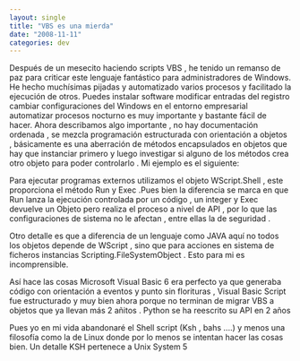 ```yaml
---
layout: single
title: "VBS es una mierda"
date: "2008-11-11"
categories: dev
---
```


Después de un mesecito haciendo scripts VBS , he tenido un remanso de paz para criticar este lenguaje fantástico para administradores de Windows. He hecho muchísimas pijadas y automatizado varios procesos y facilitado la ejecución de otros. Puedes instalar software modificar entradas del registro cambiar configuraciones del Windows en el entorno empresarial automatizar procesos nocturno es muy importante y bastante fácil de hacer. Ahora describamos algo importante , no hay documentación ordenada , se mezcla programación estructurada con orientación a objetos , básicamente es una aberración de métodos encapsulados en objetos que hay que instanciar primero y luego investigar si alguno de los métodos crea otro objeto para poder controlarlo . Mi ejemplo es el siguiente:

Para ejecutar programas externos utilizamos el objeto WScript.Shell , este proporciona el método Run y Exec .Pues bien la diferencia se marca en que Run lanza la ejecución controlada por un código , un integer y Exec devuelve un Objeto pero realiza el proceso a nivel de API , por lo que las configuraciones de sistema no le afectan , entre ellas la de seguridad .

Otro detalle es que a diferencia de un lenguaje como JAVA aquí no todos los objetos depende de WScript , sino que para acciones en sistema de ficheros instancias Scripting.FileSystemObject . Esto para mi es incomprensible.

Así hace las cosas Microsoft Visual Basic 6 era perfecto ya que generaba código con orientación a eventos y punto sin florituras , Visual Basic Script fue estructurado y muy bien ahora porque no terminan de migrar VBS a objetos que ya llevan más 2 añitos . Python se ha reescrito su API en 2 años

Pues yo en mi vida abandonaré el Shell script (Ksh , bahs ....) y menos una filosofía como la de Linux donde por lo menos se intentan hacer las cosas bien. Un detalle KSH pertenece a Unix System 5
